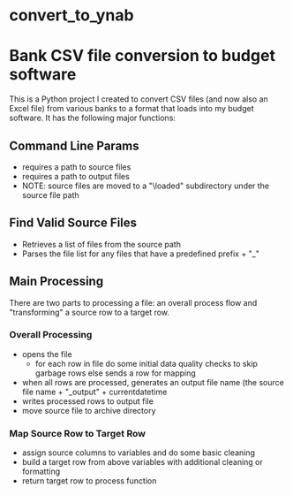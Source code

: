 # convert_to_ynab
# Bank CSV file conversion to budget software

This is a Python project I created to convert CSV files (and now also an Excel file) from various banks to a format that loads into my budget software. It has the following major functions:

## Command Line Params
  * requires a path to source files
  * requires a path to output files
  * NOTE: source files are moved to a "\loaded" subdirectory under the source file path

## Find Valid Source Files
* Retrieves a list of files from the source path
* Parses the file list for any files that have a predefined prefix + "_" 

## Main Processing
There are two parts to processing a file: an overall process flow and "transforming" a source row to a target row.
### Overall Processing
* opens the file
    * for each row in file do some initial data quality checks to skip garbage rows else sends a row for mapping
* when all rows are processed, generates an output file name (the source file name + "_output" + currentdatetime
* writes processed rows to output file
* move source file to archive directory

### Map Source Row to Target Row
* assign source columns to variables and do some basic cleaning
* build a target row from above variables with additional cleaning or formatting
* return target row to process function
